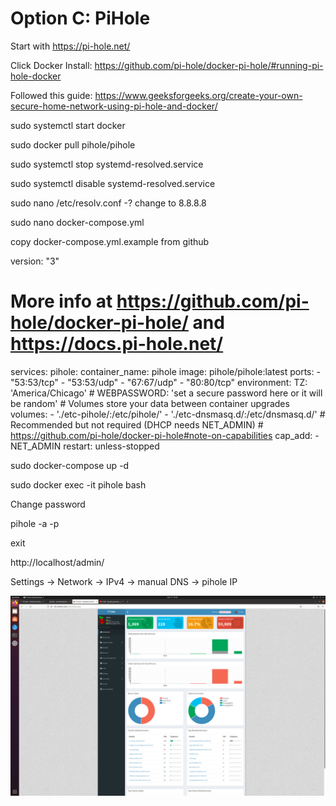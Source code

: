 # Option C: PiHole

Start with https://pi-hole.net/

Click Docker Install: https://github.com/pi-hole/docker-pi-hole/#running-pi-hole-docker

Followed this guide: https://www.geeksforgeeks.org/create-your-own-secure-home-network-using-pi-hole-and-docker/

sudo systemctl start docker

sudo docker pull pihole/pihole

sudo systemctl stop systemd-resolved.service

sudo systemctl disable systemd-resolved.service 

sudo nano /etc/resolv.conf -? change to 8.8.8.8

sudo nano docker-compose.yml

copy docker-compose.yml.example from github

version: "3"

# More info at https://github.com/pi-hole/docker-pi-hole/ and https://docs.pi-hole.net/
services:
  pihole:
    container_name: pihole
    image: pihole/pihole:latest
    ports:
      - "53:53/tcp"
      - "53:53/udp"
      - "67:67/udp"
      - "80:80/tcp"
    environment:
      TZ: 'America/Chicago'
      # WEBPASSWORD: 'set a secure password here or it will be random'
    # Volumes store your data between container upgrades
    volumes:
      - './etc-pihole/:/etc/pihole/'
      - './etc-dnsmasq.d/:/etc/dnsmasq.d/'
    # Recommended but not required (DHCP needs NET_ADMIN)
    #   https://github.com/pi-hole/docker-pi-hole#note-on-capabilities
    cap_add:
      - NET_ADMIN
    restart: unless-stopped

sudo docker-compose up -d

sudo docker exec -it pihole bash

Change password

pihole -a -p

exit

http://localhost/admin/

Settings -> Network -> IPv4 -> manual DNS -> pihole IP

![Screenshot](https://github.com/Lu-Lily/Lu-Lily.github.io/blob/main/2021-11-14%2022_46_32.png?raw=true)
